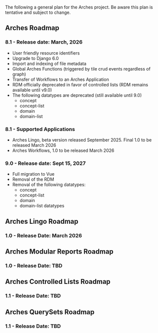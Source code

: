 The following a general plan for the Arches project. Be aware this plan is tentative and subject to change.


## Arches Roadmap

### 8.1 - Release date: March, 2026
- User friendly resource identifiers
- Upgrade to Django 6.0
- Import and indexing of file metadata
- Global Arches Functions (triggered by tile crud events regardless of graph)
- Transfer of Workflows to an Arches Application
- RDM officially deprecated in favor of controlled lists (RDM remains available until v9.0)
- The following datatypes are deprecated (still available until 9.0)
    - concept
    - concept-list
    - domain
    - domain-list

### 8.1 - Supported Applications
- Arches Lingo, beta version released September 2025. Final 1.0 to be released March 2026
- Arches Workflows, 1.0 to be released March 2026

### 9.0 - Release date: Sept 15, 2027
- Full migration to Vue
- Removal of the RDM
- Removal of the following datatypes:
    - concept
    - concept-list
    - domain
    - domain-list datatypes

## Arches Lingo Roadmap

### 1.0 - Release Date: March 2026

## Arches Modular Reports Roadmap

### 1.0 - Release Date: TBD

## Arches Controlled Lists Roadmap

### 1.1 - Release Date: TBD


## Arches QuerySets Roadmap

### 1.1 - Release Date: TBD